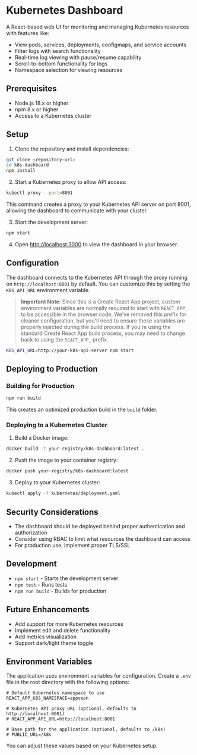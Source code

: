 # Kubernetes Dashboard

A React-based web UI for monitoring and managing Kubernetes resources with features like:

- View pods, services, deployments, configmaps, and service accounts
- Filter logs with search functionality
- Real-time log viewing with pause/resume capability
- Scroll-to-bottom functionality for logs
- Namespace selection for viewing resources

## Prerequisites

- Node.js 18.x or higher
- npm 8.x or higher
- Access to a Kubernetes cluster

## Setup

1. Clone the repository and install dependencies:

```bash
git clone <repository-url>
cd k8s-dashboard
npm install
```

2. Start a Kubernetes proxy to allow API access:

```bash
kubectl proxy --port=8001
```

This command creates a proxy to your Kubernetes API server on port 8001, allowing the dashboard to communicate with your cluster.

3. Start the development server:

```bash
npm start
```

4. Open [http://localhost:3000](http://localhost:3000) to view the dashboard in your browser.

## Configuration

The dashboard connects to the Kubernetes API through the proxy running on `http://localhost:8001` by default. You can customize this by setting the `K8S_API_URL` environment variable.

> **Important Note**: Since this is a Create React App project, custom environment variables are normally required to start with `REACT_APP_` to be accessible in the browser code. We've removed this prefix for cleaner configuration, but you'll need to ensure these variables are properly injected during the build process. If you're using the standard Create React App build process, you may need to change back to using the `REACT_APP_` prefix.

```bash
K8S_API_URL=http://your-k8s-api-server npm start
```

## Deploying to Production

### Building for Production

```bash
npm run build
```

This creates an optimized production build in the `build` folder.

### Deploying to a Kubernetes Cluster

1. Build a Docker image:

```bash
docker build -t your-registry/k8s-dashboard:latest .
```

2. Push the image to your container registry:

```bash
docker push your-registry/k8s-dashboard:latest
```

3. Deploy to your Kubernetes cluster:

```bash
kubectl apply -f kubernetes/deployment.yaml
```

## Security Considerations

- The dashboard should be deployed behind proper authentication and authorization
- Consider using RBAC to limit what resources the dashboard can access
- For production use, implement proper TLS/SSL

## Development

- `npm start` - Starts the development server
- `npm test` - Runs tests
- `npm run build` - Builds for production

## Future Enhancements

- Add support for more Kubernetes resources
- Implement edit and delete functionality
- Add metrics visualization
- Support dark/light theme toggle

## Environment Variables

The application uses environment variables for configuration. Create a `.env` file in the root directory with the following options:

```
# Default Kubernetes namespace to use
REACT_APP_K8S_NAMESPACE=appveen

# Kubernetes API proxy URL (optional, defaults to http://localhost:8001)
# REACT_APP_API_URL=http://localhost:8001

# Base path for the application (optional, defaults to /k8s)
# PUBLIC_URL=/k8s
```

You can adjust these values based on your Kubernetes setup.
